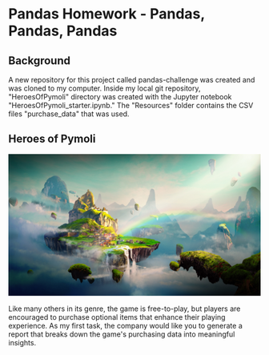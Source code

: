 # Pandas Homework - Pandas, Pandas, Pandas

## Background
A new repository for this project called pandas-challenge was created and was cloned to my computer.
Inside my local git repository, "HeroesOfPymoli" directory was created with the Jupyter notebook "HeroesOfPymoli_starter.ipynb."
The "Resources" folder contains the CSV files "purchase_data" that was used.

## Heroes of Pymoli

![](images/Fantasy_image.png)


Like many others in its genre, the game is free-to-play, but players are encouraged to purchase optional items that enhance their playing experience. As my first task, the company would like you to generate a report that breaks down the game's purchasing data into meaningful insights.

